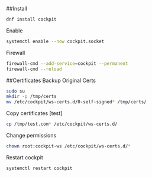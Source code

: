 ##Install
```bash
dnf install cockpit
```

Enable
```bash
systemctl enable --now cockpit.socket
```

Firewall
```bash
firewall-cmd --add-service=cockpit --permanent
firewall-cmd --reload
```

##Certificates
Backup Original Certs
```bash
sudo su
mkdir -p /tmp/certs
mv /etc/cockpit/ws-certs.d/0-self-signed* /tmp/certs/
```

Copy certificates [test]
```bash
cp /tmp/test.com* /etc/cockpit/ws-certs.d/
```

Change permissions
```bash
chown root:cockpit-ws /etc/cockpit/ws-certs.d/*
```

Restart cockpit
```bash
systemctl restart cockpit
```
